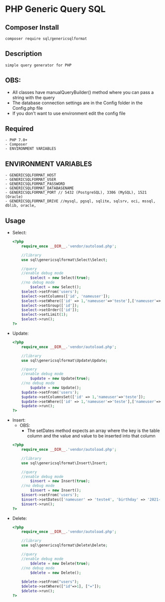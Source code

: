 # PHP Generic Query SQL

## Composer Install
    composer require sql/genericsqlformat

## Description
    simple query generator for PHP

## OBS:
- All classes have manualQueryBuilder() method where you can pass a string with the query
- The database connection settings are in the Config folder in the Config.php file
- If you don't want to use environment edit the config file

## Required
    - PHP 7.0+
    - Composer
    - ENVIRONMENT VARIABLES

## ENVIRONMENT VARIABLES
    - GENERICSQLFORMAT_HOST
    - GENERICSQLFORMAT_USER
    - GENERICSQLFORMAT_PASSWORD
    - GENERICSQLFORMAT_DATABASENAME
    - GENERICSQLFORMAT_PORT // 5432 (PostgreSQL), 3306 (MySQL), 1521 (Oracle)
    - GENERICSQLFORMAT_DRIVE //mysql, pgsql, sqlite, sqlsrv, oci, mssql, dblib, oracle,

## Usage


- Select:
    ```php
    <?php
        require_once __DIR__.'vendor/autoload.php';

        //library
        use sql\genericsqlformat\Select\Select;

        //query
        //enable debug mode
            $select = new Select(true);
        //no debug mode
            $select = new Select();
        $select->setFrom('users');
        $select->setColumns(['id', 'nameuser']);
        $select->setWhere(['id' => 1,'nameuser'=>'teste'],['nameuser'=>'=','id'=>'like'], ['OR']);
        $select->setGroup(['id']);
        $select->setOrder(['id']);
        $select->setLimit(1);
        $select->run();
    ?>
    ```
- Update:
    ```php
    <?php
        require_once __DIR__.'vendor/autoload.php';

        //library
        use sql\genericsqlformat\Update\Update;

        //query
        //enable debug mode
            $update = new Update(true);
        //no debug mode
            $update = new Update();
        $update->setFrom('users');
        $update->setColumnsSet(['id' => 1,'nameuser'=>'teste']);
        $update->setWhere(['id' => 1,'nameuser'=>'teste'],['nameuser'=>'=','id'=>'like'], ['OR']);
        $update->run();
    ?>
    ```
- Insert:
    - OBS:
        - The setDates method expects an array where the key is the table column and the value and value to be inserted into that column
    ```php
    <?php
        require_once __DIR__.'vendor/autoload.php';

        //library
        use sql\genericsqlformat\Insert\Insert;

        //query
        //enable debug mode
            $insert = new Insert(true);
        //no debug mode
            $insert = new Insert();
        $insert->setFrom('users');
        $insert->setDates(['nameuser' => 'teste4', 'birthday' => '2021-12-13','email'=>'tetse1','passworduser'=>'teste2','createdat'=>'2020-12-13']);
        $insert->run();
    ?>
    ```
- Delete:
    ```php
    <?php
        require_once __DIR__.'vendor/autoload.php';

        //library
        use sql\genericsqlformat\Delete\Delete;

        //query
        //enable debug mode
            $delete = new Delete(true);
        //no debug mode
            $delete = new Delete();
        
        $delete->setFrom("users");
        $delete->setWhere(["id"=>1], ["="]);
        $delete->run();
    ?>
    ``` 